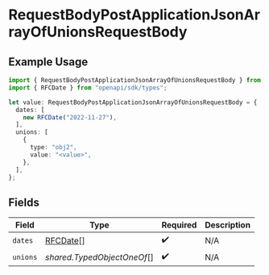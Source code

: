 # RequestBodyPostApplicationJsonArrayOfUnionsRequestBody

## Example Usage

```typescript
import { RequestBodyPostApplicationJsonArrayOfUnionsRequestBody } from "openapi/sdk/models/operations";
import { RFCDate } from "openapi/sdk/types";

let value: RequestBodyPostApplicationJsonArrayOfUnionsRequestBody = {
  dates: [
    new RFCDate("2022-11-27"),
  ],
  unions: [
    {
      type: "obj2",
      value: "<value>",
    },
  ],
};
```

## Fields

| Field                                  | Type                                   | Required                               | Description                            |
| -------------------------------------- | -------------------------------------- | -------------------------------------- | -------------------------------------- |
| `dates`                                | [RFCDate](../../../types/rfcdate.md)[] | :heavy_check_mark:                     | N/A                                    |
| `unions`                               | *shared.TypedObjectOneOf*[]            | :heavy_check_mark:                     | N/A                                    |